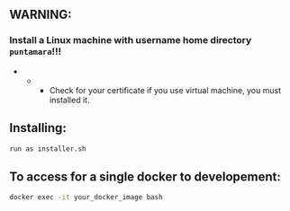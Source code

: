 ## WARNING:
### Install a Linux machine with username home directory `puntamara`!!!
- - - Check for your certificate if you use virtual machine, you must installed it.
## Installing:
```bash
run as installer.sh
```
## To access for a single docker to developement:
```bash
docker exec -it your_docker_image bash
```

